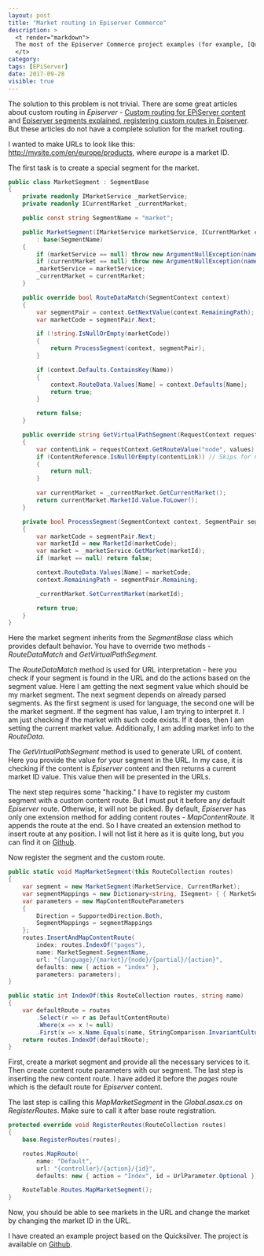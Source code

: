 ```yaml
---
layout: post
title: "Market routing in Episerver Commerce"
description: >
  <t render="markdown">
  The most of the Episerver Commerce project examples (for example, [Quicksilver](https://github.com/episerver/Quicksilver/)) are using cookies to store selected market. The URL doesn't change which can cause several SEO issues. Crawlers are not able to index market specific content. If the market info could be included in the URL, it would solve most of these problems.
  </t>
category:
tags: [EPiServer]
date: 2017-09-28
visible: true
---
```


The solution to this problem is not trivial. There are some great articles about custom routing in _Episerver_ - [Custom routing for EPiServer content](http://joelabrahamsson.com/custom-routing-for-episerver-content/) and [Episerver segments explained, registering custom routes in Episerver](http://www.jondjones.com/learn-episerver-cms/episerver-developers-guide/episerver-routing/episerver-segments-explained-registering-custom-routes-in-episerver). But these articles do not have a complete solution for the market routing.

I wanted to make URLs to look like this: http://mysite.com/en/europe/products, where _europe_ is a market ID.

The first task is to create a special segment for the market.

```csharp
public class MarketSegment : SegmentBase
{
    private readonly IMarketService _marketService;
    private readonly ICurrentMarket _currentMarket;

    public const string SegmentName = "market";

    public MarketSegment(IMarketService marketService, ICurrentMarket currentMarket)
        : base(SegmentName)
    {
        if (marketService == null) throw new ArgumentNullException(nameof(marketService));
        if (currentMarket == null) throw new ArgumentNullException(nameof(currentMarket));
        _marketService = marketService;
        _currentMarket = currentMarket;
    }

    public override bool RouteDataMatch(SegmentContext context)
    {
        var segmentPair = context.GetNextValue(context.RemainingPath);
        var marketCode = segmentPair.Next;

        if (!string.IsNullOrEmpty(marketCode))
        {
            return ProcessSegment(context, segmentPair);
        }

        if (context.Defaults.ContainsKey(Name))
        {
            context.RouteData.Values[Name] = context.Defaults[Name];
            return true;
        }

        return false;
    }

    public override string GetVirtualPathSegment(RequestContext requestContext, RouteValueDictionary values)
    {
        var contentLink = requestContext.GetRouteValue("node", values) as ContentReference;
        if (ContentReference.IsNullOrEmpty(contentLink)) // Skips for non-content items.
        {
            return null;
        }

        var currentMarket = _currentMarket.GetCurrentMarket();
        return currentMarket.MarketId.Value.ToLower();
    }

    private bool ProcessSegment(SegmentContext context, SegmentPair segmentPair)
    {
        var marketCode = segmentPair.Next;
        var marketId = new MarketId(marketCode);
        var market = _marketService.GetMarket(marketId);
        if (market == null) return false;

        context.RouteData.Values[Name] = marketCode;
        context.RemainingPath = segmentPair.Remaining;

        _currentMarket.SetCurrentMarket(marketId);

        return true;
    }
}
```

Here the market segment inherits from the _SegmentBase_ class which provides default behavior. You have to override two methods - _RouteDataMatch_ and _GetVirtualPathSegment_. 

The _RouteDataMatch_ method is used for URL interpretation - here you check if your segment is found in the URL and do the actions based on the segment value. Here I am getting the next segment value which should be my market segment. The next segment depends on already parsed segments. As the first segment is used for language, the second one will be the market segment. If the segment has value, I am trying to interpret it. I am just checking if the market with such code exists. If it does, then I am setting the current market value. Additionally, I am adding market info to the _RouteData_.

The _GetVirtualPathSegment_ method is used to generate URL of content. Here you provide the value for your segment in the URL. In my case, it is checking if the content is _Episerver_ content and then returns a current market ID value. This value then will be presented in the URLs.

The next step requires some "hacking." I have to register my custom segment with a custom content route. But I must put it before any default _Episerver_ route. Otherwise, it will not be picked. By default, _Episerver_ has only one extension method for adding content routes - _MapContentRoute_. It appends the route at the end. So I have created an extension method to insert route at any position. I will not list it here as it is quite long, but you can find it on [Github](https://github.com/marisks/examples/blob/master/MarketRouting/Quicksilver/Sources/EPiServer.Reference.Commerce.Site/Features/Market/Routing/RouteCollectionExtensions.cs#L49).

Now register the segment and the custom route.

```csharp
public static void MapMarketSegment(this RouteCollection routes)
{
    var segment = new MarketSegment(MarketService, CurrentMarket);
    var segmentMappings = new Dictionary<string, ISegment> { { MarketSegment.SegmentName, segment } };
    var parameters = new MapContentRouteParameters
    {
        Direction = SupportedDirection.Both,
        SegmentMappings = segmentMappings
    };
    routes.InsertAndMapContentRoute(
        index: routes.IndexOf("pages"),
        name: MarketSegment.SegmentName,
        url: "{language}/{market}/{node}/{partial}/{action}",
        defaults: new { action = "index" },
        parameters: parameters);
}

public static int IndexOf(this RouteCollection routes, string name)
{
    var defaultRoute = routes
        .Select(r => r as DefaultContentRoute)
        .Where(x => x != null)
        .First(x => x.Name.Equals(name, StringComparison.InvariantCultureIgnoreCase));
    return routes.IndexOf(defaultRoute);
}
```

First, create a market segment and provide all the necessary services to it. Then create content route parameters with our segment. The last step is inserting the new content route. I have added it before the _pages_ route which is the default route for _Episerver_ content.

The last step is calling this _MapMarketSegment_ in the _Global.asax.cs_ on _RegisterRoutes_. Make sure to call it after base route registration.

```csharp
protected override void RegisterRoutes(RouteCollection routes)
{
    base.RegisterRoutes(routes);

    routes.MapRoute(
        name: "Default",
        url: "{controller}/{action}/{id}",
        defaults: new { action = "Index", id = UrlParameter.Optional });

    RouteTable.Routes.MapMarketSegment();
}
```

Now, you should be able to see markets in the URL and change the market by changing the market ID in the URL.

I have created an example project based on the Quicksilver. The project is available on [Github](https://github.com/marisks/examples/tree/master/MarketRouting).